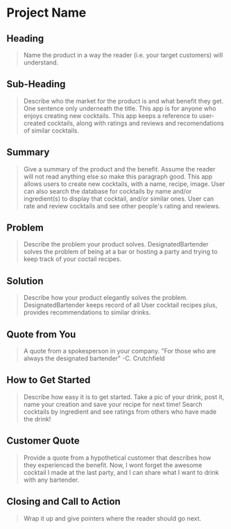 # Project Name #

<!-- 
> This material was originally posted [here](http://www.quora.com/What-is-Amazons-approach-to-product-development-and-product-management). It is reproduced here for posterities sake.

There is an approach called "working backwards" that is widely used at Amazon. They work backwards from the customer, rather than starting with an idea for a product and trying to bolt customers onto it. While working backwards can be applied to any specific product decision, using this approach is especially important when developing new products or features.

For new initiatives a product manager typically starts by writing an internal press release announcing the finished product. The target audience for the press release is the new/updated product's customers, which can be retail customers or internal users of a tool or technology. Internal press releases are centered around the customer problem, how current solutions (internal or external) fail, and how the new product will blow away existing solutions.

If the benefits listed don't sound very interesting or exciting to customers, then perhaps they're not (and shouldn't be built). Instead, the product manager should keep iterating on the press release until they've come up with benefits that actually sound like benefits. Iterating on a press release is a lot less expensive than iterating on the product itself (and quicker!).

If the press release is more than a page and a half, it is probably too long. Keep it simple. 3-4 sentences for most paragraphs. Cut out the fat. Don't make it into a spec. You can accompany the press release with a FAQ that answers all of the other business or execution questions so the press release can stay focused on what the customer gets. My rule of thumb is that if the press release is hard to write, then the product is probably going to suck. Keep working at it until the outline for each paragraph flows. 

Oh, and I also like to write press-releases in what I call "Oprah-speak" for mainstream consumer products. Imagine you're sitting on Oprah's couch and have just explained the product to her, and then you listen as she explains it to her audience. That's "Oprah-speak", not "Geek-speak".

Once the project moves into development, the press release can be used as a touchstone; a guiding light. The product team can ask themselves, "Are we building what is in the press release?" If they find they're spending time building things that aren't in the press release (overbuilding), they need to ask themselves why. This keeps product development focused on achieving the customer benefits and not building extraneous stuff that takes longer to build, takes resources to maintain, and doesn't provide real customer benefit (at least not enough to warrant inclusion in the press release).
 -->
 
## Heading ##
  > Name the product in a way the reader (i.e. your target customers) will understand.

## Sub-Heading ##
  > Describe who the market for the product is and what benefit they get. One sentence only underneath the title.
  This app is for anyone who enjoys creating new cocktails. This app keeps a reference to user-created cocktails, along with ratings and reviews and recomendations of similar cocktails.

## Summary ##
  > Give a summary of the product and the benefit. Assume the reader will not read anything else so make this paragraph good.
  This app allows users to create new cocktails, with a name, recipe, image. User can also search the database for cocktails by name and/or ingredient(s) to display that cocktail, and/or similar ones. User can rate and review cocktails and see other people's rating and rewiews. 

## Problem ##
  > Describe the problem your product solves.
  DesignatedBartender solves the problem of being at a bar or hosting a party and trying to keep track of your coctail recipes. 

## Solution ##
  > Describe how your product elegantly solves the problem.
  DesignatedBartender keeps record of all User cocktail recipes plus, provides recommendations to similar drinks.

## Quote from You ##
  > A quote from a spokesperson in your company.
  "For those who are always the designated bartender" -C. Crutchfield

## How to Get Started ##
  > Describe how easy it is to get started.
  Take a pic of your drink, post it, name your creation and save your recipe for next time!
  Search cocktails by ingredient and see ratings from others who have made the drink!

## Customer Quote ##
  > Provide a quote from a hypothetical customer that describes how they experienced the benefit.
  Now, I wont forget the awesome cocktail I made at the last party, and I can share what I want to drink with any bartender.

## Closing and Call to Action ##
  > Wrap it up and give pointers where the reader should go next.